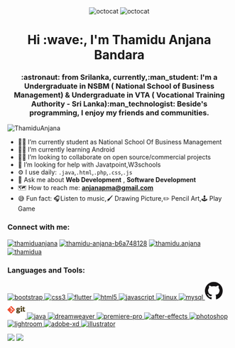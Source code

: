 
<p align="center">
 <img width="300px" src="https://user-images.githubusercontent.com/46102435/96034894-dd37f700-0e7f-11eb-9449-994d729ce7bf.jpeg" align="center" alt="octocat" />
 <img width="100px" src="https://user-images.githubusercontent.com/46102435/96030814-1ff6d080-0e7a-11eb-88f1-560941e063fe.png" align="center" alt="octocat" />
 <h1 align="center">Hi :wave:, I'm Thamidu Anjana Bandara</h1>
</p>
<h3 align="center">:astronaut: from Srilanka, currently,:man_student: I'm a Undergraduate in NSBM ( National School of Business Management) & Undergraduate in VTA (
Vocational Training Authority - Sri Lanka):man_technologist: Beside's
    programming, I enjoy my friends and communities.</h3>

<p align="left"> 
 <img src="https://komarev.com/ghpvc/?username=ThamiduAnjana&color=brightgreen" alt="ThamiduAnjana" />
</p>


- :man_student: I’m currently student as National School Of Business Management
- :man_teacher: I’m currently learning Android
- :dancing_men: I’m looking to collaborate on open source/commercial projects
- :thinking: I’m looking for help with Javatpoint,W3schools
- :gear: I use daily: `.java`,`.html`,`.php`,`.css`,`.js`
- :speech_balloon: Ask me about **Web Development** , **Software Development**
- :world_map: How to reach me: **anjanapma@gmail.com**
- :sweat_smile: Fun fact: :headphones:Listen to music,:paintbrush: Drawing Picture,:pencil2: Pencil Art,:joystick: Play Game

<p align="left">
<h3 align="left">Connect with me:</h3>
<a href="https://dev.to/thamiduanjana" target="blank"><img align="center"
        src="https://cdn.jsdelivr.net/npm/simple-icons@3.0.1/icons/dev-dot-to.svg" alt="thamiduanjana" height="30"
        width="40" /></a>
<a href="https://www.linkedin.com/in/thamidu-anjana-b6a748128/" target="blank"><img align="center"
        src="https://cdn.jsdelivr.net/npm/simple-icons@3.0.1/icons/linkedin.svg" alt="thamidu-anjana-b6a748128"
        height="30" width="40" /></a>
<a href="https://www.facebook.com/thamidu.anjana/" target="blank"><img align="center"
        src="https://cdn.jsdelivr.net/npm/simple-icons@3.0.1/icons/facebook.svg" alt="thamidu.anjana" height="30"
        width="40" /></a>
<a href="https://www.instagram.com/thamidua/" target="blank"><img align="center"
        src="https://cdn.jsdelivr.net/npm/simple-icons@3.0.1/icons/instagram.svg" alt="thamidua" height="30"
        width="40" /></a>
</p>


<h3 align="left">Languages and Tools:</h3>
<p align="left"> 
   <a href="https://getbootstrap.com" target="_blank"> <img
            src="https://devicons.github.io/devicon/devicon.git/icons/bootstrap/bootstrap-plain.svg" alt="bootstrap"
            width="40" height="40" /> 
   </a> 
   <a href="https://www.w3schools.com/css/" target="_blank"> <img
            src="https://devicons.github.io/devicon/devicon.git/icons/css3/css3-original-wordmark.svg" alt="css3"
            width="40" height="40" /> 
   </a>  
   <a href="https://flutter.dev" target="_blank"> <img
            src="https://www.vectorlogo.zone/logos/flutterio/flutterio-icon.svg" alt="flutter" width="40" height="40" />
   </a> 
   <a href="https://www.w3.org/html/" target="_blank"> <img
            src="https://devicons.github.io/devicon/devicon.git/icons/html5/html5-original-wordmark.svg" alt="html5"
            width="40" height="40" /> 
   </a>
   <a href="https://developer.mozilla.org/en-US/docs/Web/JavaScript" target="_blank"> <img
            src="https://devicons.github.io/devicon/devicon.git/icons/javascript/javascript-original.svg"
            alt="javascript" width="40" height="40" /> 
   </a> 
   <a href="https://www.linux.org/" target="_blank"> <img
            src="https://devicons.github.io/devicon/devicon.git/icons/linux/linux-original.svg" alt="linux" width="40"
            height="40" /> 
   </a>
   <a href="https://www.mysql.com/" target="_blank"> <img
            src="https://devicons.github.io/devicon/devicon.git/icons/mysql/mysql-original-wordmark.svg" alt="mysql"
            width="40" height="40" /> 
   </a> 
   <a href="https://www.github.com/en" target="_blank"> <img
            src="https://raw.githubusercontent.com/github/explore/78df643247d429f6cc873026c0622819ad797942/topics/github/github.png" alt="github"
            width="40" height="40" /> 
   </a>
   <a href="https://www.github.com/en" target="_blank"> <img
            src="https://raw.githubusercontent.com/github/explore/80688e429a7d4ef2fca1e82350fe8e3517d3494d/topics/git/git.png" alt="git"
            width="40" height="40" /> 
   </a>
   <a href="https://www.github.com/en" target="_blank"> 
     <img src="https://img.icons8.com/color/48/000000/java-coffee-cup-logo.png" alt="java" />
   </a>
   <a href="https://www.github.com/en" target="_blank"> 
     <img src="https://img.icons8.com/color/48/000000/adobe-dreamweaver.png" alt="dreamweaver"/>
   </a>
   <a href="https://www.github.com/en" target="_blank"> 
     <img src="https://img.icons8.com/color/48/000000/adobe-premiere-pro.png" alt="premiere-pro"/>
   </a>
   <a href="https://www.github.com/en" target="_blank"> 
     <img src="https://img.icons8.com/color/48/000000/adobe-after-effects.png" alt="after-effects"/>
   </a>
   <a href="https://www.github.com/en" target="_blank"> 
     <img src="https://img.icons8.com/color/48/000000/adobe-photoshop.png" alt="photoshop"/>
   </a>
   <a href="https://www.github.com/en" target="_blank"> 
     <img src="https://img.icons8.com/color/48/000000/adobe-lightroom.png" alt="lightroom"/>
   </a>
   <a href="https://www.github.com/en" target="_blank"> 
     <img src="https://img.icons8.com/color/48/000000/adobe-xd.png" alt="adobe-xd"/>
   </a>
   <a href="https://www.github.com/en" target="_blank"> 
     <img src="https://img.icons8.com/color/48/000000/adobe-illustrator.png" alt="illustrator"/>
   </a>
</p>

<p>
 <img src="https://github-readme-stats.vercel.app/api/top-langs/?username=ThamiduAnjana&layout=compact&theme=dracula"/>
 <img src="https://github-readme-stats.vercel.app/api?username=ThamiduAnjana&show_icons=true&theme=dracula"/>
</p>
